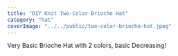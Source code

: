 ```yaml
---
title: "DIY Knit Two-Color Brioche Hat"
category: "hat"
coverImage: "../../public/two-color-brioche-hat.jpeg"
---
```

Very Basic Brioche Hat with 2 colors, basic Decreasing!